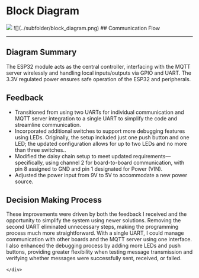 # Block Diagram

<img src="../Block_Diagram.png">
![](../subfolder/block_diagram.png)
## Communication Flow


---

## Diagram Summary

The ESP32 module acts as the central controller, interfacing with the MQTT server wirelessly and handling local inputs/outputs via GPIO and UART. The 3.3V regulated power ensures safe operation of the ESP32 and peripherals.
 <h2 id="feedback">Feedback</h2>
      <ul>
        <li>Transitioned from using two UARTs for individual communication and MQTT server integration to a single UART to simplify the code and streamline communication.</li>
        <li>Incorporated additional switches to support more debugging features using LEDs. Originally, the setup included just one push button and one LED; the updated configuration allows for up to two LEDs and no more than three switches..</li>
        <li>Modified the daisy chain setup to meet updated requirements—specifically, using channel 2 for board-to-board communication, with pin 8 assigned to GND and pin 1 designated for Power (VIN).</li>
        <li>Adjusted the power input from 9V to 5V to accommodate a new power source.</li>
      </ul>

<h2 id="decision-making">Decision Making Process</h2>
      <p>
        These improvements were driven by both the feedback I received and the opportunity to simplify the system using newer solutions. Removing the second UART eliminated unnecessary steps, making the programming process much more straightforward. With a single UART, I could manage communication with other boards and the MQTT server using one interface. I also enhanced the debugging process by adding more LEDs and push buttons, providing greater flexibility when testing message transmission and verifying whether messages were successfully sent, received, or failed.


    </div>
